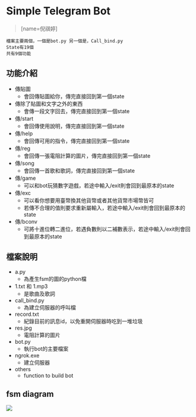 # Simple Telegram Bot　
> [name=倪祺婷]
```
檔案主要兩個，一個是bot.py 另一個是，Call_bind.py
State有19個
共有9個功能
```
## 功能介紹
* 傳貼圖
  - 會回傳貼圖給你，傳完直接回到第一個state
* 傳除了貼圖和文字之外的東西
  - 會傳一段文字回去，傳完直接回到第一個state
* 傳/start
  - 會回傳使用說明，傳完直接回到第一個state
* 傳/help
  - 會回傳可用的指令，傳完直接回到第一個state
* 傳/reg
  - 會回傳一張電阻計算的圖片，傳完直接回到第一個state
* 傳/song
  - 會回傳一首歌和歌詞，傳完直接回到第一個state
* 傳/game
  - 可以和bot玩猜數字遊戲，若途中輸入/exit則會回到最原本的state
* 傳/exc
  - 可以看你想要用臺幣換其他貨幣或者其他貨幣市場幣皆可
  - 若傳不合理的值則要求重新屬輸入，若途中輸入/exit則會回到最原本的state
* 傳/bconv
  - 可將十進位轉二進位，若遇負數則以二補數表示，若途中輸入/exit則會回到最原本的state
## 檔案說明
* a.py
    - 為產生fsm的圖的python檔
* 1.txt 和 1.mp3
    - 是歌曲及歌詞
* call_bind.py
    - 為建立伺服器的呼叫檔
* record.txt
    - 紀錄目前的訊息id，以免重開伺服器時吃到一堆垃圾
* res.jpg
    - 電阻計算的圖片
* bot.py
    - 執行bot的主要檔案
* ngrok.exe
    - 建立伺服器
* others
    - function to build bot

## fsm diagram
![](https://i.imgur.com/lXrZWYJ.png)